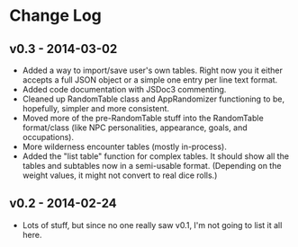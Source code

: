 Change Log
==========


v0.3 - 2014-03-02
-----------------

* Added a way to import/save user's own tables. Right now you it either accepts a full JSON object or a simple one entry per line text format.
* Added code documentation with JSDoc3 commenting.
* Cleaned up RandomTable class and AppRandomizer functioning to be, hopefully, simpler and more consistent.
* Moved more of the pre-RandomTable stuff into the RandomTable format/class (like NPC personalities, appearance, goals, and occupations).
* More wilderness encounter tables (mostly in-process).
* Added the "list table" function for complex tables. It should show all the tables and subtables now in a semi-usable format. (Depending on the weight values, it might not convert to real dice rolls.)


v0.2 - 2014-02-24
-----------------

* Lots of stuff, but since no one really saw v0.1, I'm not going to list it all here.